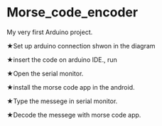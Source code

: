 # Morse_code_encoder
My very first Arduino project.


★Set up arduino connection shwon in the diagram 

★insert the code on arduino IDE., run

★Open the serial monitor.


★install the morse code app in the android.


★Type the messege in serial monitor.


★Decode the messege with morse code app.
